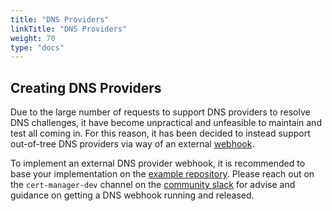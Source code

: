 ```yaml
---
title: "DNS Providers"
linkTitle: "DNS Providers"
weight: 70
type: "docs"
---
```


## Creating DNS Providers

Due to the large number of requests to support DNS providers to resolve DNS
challenges, it have become unpractical and unfeasible to maintain and test all
coming in. For this reason, it has been decided to instead support out-of-tree
DNS providers via way of an external [webhook](../../concepts/webhook/).

To implement an external DNS provider webhook, it is recommended to base your
implementation on the [example
repository](https://github.com/jetstack/cert-manager-webhook-example). Please
reach out on the `cert-manager-dev` channel on the [community
slack](https://slack.k8s.io) for advise and guidance on getting a DNS webhook
running and released.
